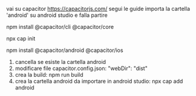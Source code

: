 vai su capacitor https://capacitorjs.com/
segui le guide
importa la cartella 'android' su android studio e falla partire


npm install @capacitor/cli @capacitor/core

npx cap init

npm install @capacitor/android @capacitor/ios 

1. cancella se esiste la cartella android
2. modificare file capacitor.config.json: "webDir": "dist"
3. crea la build: npm run build
4. crea la cartella android da importare in android studio: npx cap add android
